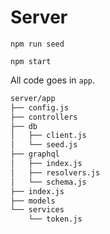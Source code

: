 # Server

`npm run seed`

`npm start`

All code goes in `app`.

```bash
server/app
├── config.js
├── controllers
├── db
│   ├── client.js
│   └── seed.js
├── graphql
│   ├── index.js
│   ├── resolvers.js
│   └── schema.js
├── index.js
├── models
└── services
    └── token.js
```
